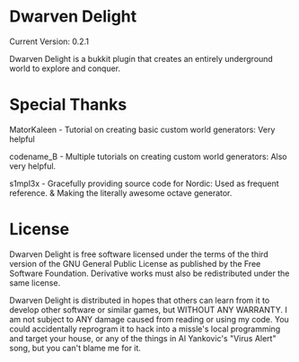 Dwarven Delight
======
Current Version: 0.2.1

Dwarven Delight is a bukkit plugin that creates an entirely underground world to explore and conquer.

Special Thanks
======

MatorKaleen - Tutorial on creating basic custom world generators: Very helpful

codename_B - Multiple tutorials on creating custom world generators: Also very helpful.

s1mpl3x - Gracefully providing source code for Nordic: Used as frequent reference. & Making the literally awesome octave generator.

License
======

Dwarven Delight is free software licensed under the terms of the third version of the GNU General Public License as published by the Free Software Foundation. Derivative works must also be redistributed under the same license.

Dwarven Delight is distributed in hopes that others can learn from it to develop other software or similar games, but WITHOUT ANY WARRANTY. I am not subject to ANY damage caused from reading or using my code. You could accidentally reprogram it to hack into a missle's local programming and target your house, or any of the things in Al Yankovic's "Virus Alert" song, but you can't blame me for it.